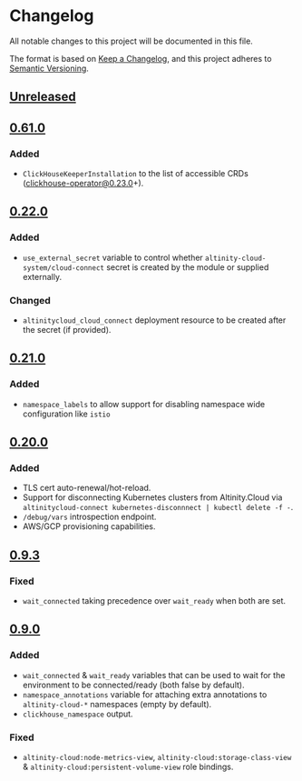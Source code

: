 # Changelog
All notable changes to this project will be documented in this file.

The format is based on [Keep a Changelog](https://keepachangelog.com/en/1.0.0/),
and this project adheres to [Semantic Versioning](https://semver.org/spec/v2.0.0.html).

## [Unreleased](https://github.com/Altinity/terraform-altinitycloud-connect/compare/v0.61.0...HEAD)

## [0.61.0](https://github.com/Altinity/terraform-altinitycloud-connect/compare/v0.22.0...v0.61.0)

### Added
- `ClickHouseKeeperInstallation` to the list of accessible CRDs (clickhouse-operator@0.23.0+).

## [0.22.0](https://github.com/Altinity/terraform-altinitycloud-connect/compare/v0.21.0...v0.22.0)

### Added
- `use_external_secret` variable to control whether `altinity-cloud-system/cloud-connect` secret is created 
by the module or supplied externally.

### Changed 
- `altinitycloud_cloud_connect` deployment resource to be created after the secret (if provided).  

## [0.21.0](https://github.com/Altinity/terraform-altinitycloud-connect/compare/v0.20.0...v0.21.0)

### Added
- `namespace_labels` to allow support for disabling namespace wide configuration like `istio`

## [0.20.0](https://github.com/Altinity/terraform-altinitycloud-connect/compare/v0.9.3...v0.20.0)

### Added
- TLS cert auto-renewal/hot-reload.
- Support for disconnecting Kubernetes clusters from Altinity.Cloud via
`altinitycloud-connect kubernetes-disconnnect | kubectl delete -f -`.
- `/debug/vars` introspection endpoint.
- AWS/GCP provisioning capabilities.

## [0.9.3](https://github.com/Altinity/terraform-altinitycloud-connect/compare/v0.9.0...v0.9.3)

### Fixed
- `wait_connected` taking precedence over `wait_ready` when both are set.

## [0.9.0](https://github.com/Altinity/terraform-altinitycloud-connect/compare/v0.6.0...v0.9.0)

### Added
- `wait_connected` & `wait_ready` variables that can be used to wait for the 
environment to be connected/ready (both false by default).
- `namespace_annotations` variable for attaching extra annotations to 
`altinity-cloud-*` namespaces (empty by default).
- `clickhouse_namespace` output.

### Fixed
- `altinity-cloud:node-metrics-view`, `altinity-cloud:storage-class-view` & 
`altinity-cloud:persistent-volume-view` role bindings.
